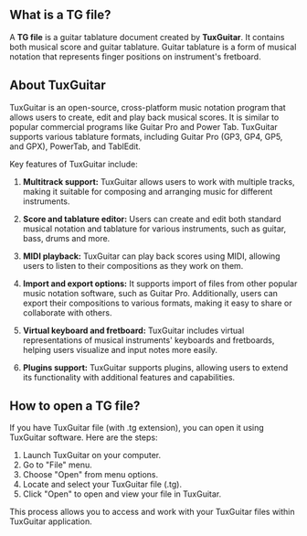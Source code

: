 ## What is a TG file?

A **TG file** is a guitar tablature document created by **TuxGuitar**. It contains both musical score and guitar tablature. Guitar tablature is a form of musical notation that represents finger positions on instrument's fretboard. 

## About TuxGuitar

TuxGuitar is an open-source, cross-platform music notation program that allows users to create, edit and play back musical scores. It is similar to popular commercial programs like Guitar Pro and Power Tab. TuxGuitar supports various tablature formats, including Guitar Pro (GP3, GP4, GP5, and GPX), PowerTab, and TablEdit.

Key features of TuxGuitar include:

1.  **Multitrack support:** TuxGuitar allows users to work with multiple tracks, making it suitable for composing and arranging music for different instruments.
    
2.  **Score and tablature editor:** Users can create and edit both standard musical notation and tablature for various instruments, such as guitar, bass, drums and more.
    
3.  **MIDI playback:** TuxGuitar can play back scores using MIDI, allowing users to listen to their compositions as they work on them.
    
4.  **Import and export options:** It supports import of files from other popular music notation software, such as Guitar Pro. Additionally, users can export their compositions to various formats, making it easy to share or collaborate with others.
    
5.  **Virtual keyboard and fretboard:** TuxGuitar includes virtual representations of musical instruments' keyboards and fretboards, helping users visualize and input notes more easily.
    
6.  **Plugins support:** TuxGuitar supports plugins, allowing users to extend its functionality with additional features and capabilities.

## How to open a TG file?

If you have TuxGuitar file (with .tg extension), you can open it using TuxGuitar software. Here are the steps:

1.  Launch TuxGuitar on your computer.
2.  Go to "File" menu.
3.  Choose "Open" from menu options.
4.  Locate and select your TuxGuitar file (.tg).
5.  Click "Open" to open and view your file in TuxGuitar.

This process allows you to access and work with your TuxGuitar files within TuxGuitar application.


